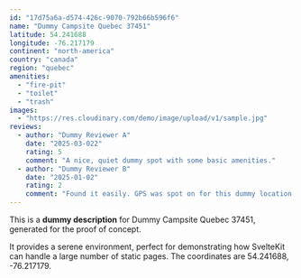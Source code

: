 ```yaml
---
id: "17d75a6a-d574-426c-9070-792b66b596f6"
name: "Dummy Campsite Quebec 37451"
latitude: 54.241688
longitude: -76.217179
continent: "north-america"
country: "canada"
region: "quebec"
amenities:
  - "fire-pit"
  - "toilet"
  - "trash"
images:
  - "https://res.cloudinary.com/demo/image/upload/v1/sample.jpg"
reviews:
  - author: "Dummy Reviewer A"
    date: "2025-03-022"
    rating: 5
    comment: "A nice, quiet dummy spot with some basic amenities."
  - author: "Dummy Reviewer B"
    date: "2025-01-02"
    rating: 2
    comment: "Found it easily. GPS was spot on for this dummy location."
---
```


This is a **dummy description** for Dummy Campsite Quebec 37451, generated for the proof of concept.

It provides a serene environment, perfect for demonstrating how SvelteKit can handle a large number of static pages. The coordinates are 54.241688, -76.217179.
